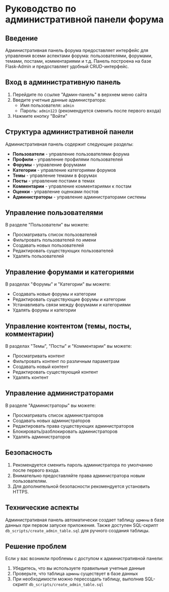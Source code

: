 # Руководство по административной панели форума

## Введение

Административная панель форума предоставляет интерфейс для управления всеми аспектами форума: пользователями, форумами, темами, постами, комментариями и т.д. Панель построена на базе Flask-Admin и предоставляет удобный CRUD-интерфейс.

## Вход в административную панель

1. Перейдите по ссылке "Админ-панель" в верхнем меню сайта
2. Введите учетные данные администратора:
   - Имя пользователя: `admin`
   - Пароль: `admin123` (рекомендуется сменить после первого входа)
3. Нажмите кнопку "Войти"

## Структура административной панели

Административная панель содержит следующие разделы:

- **Пользователи** - управление пользователями форума
- **Профили** - управление профилями пользователей
- **Форумы** - управление форумами
- **Категории** - управление категориями форумов
- **Темы** - управление темами в форумах
- **Посты** - управление постами в темах
- **Комментарии** - управление комментариями к постам
- **Оценки** - управление оценками постов
- **Администраторы** - управление администраторами системы

## Управление пользователями

В разделе "Пользователи" вы можете:
- Просматривать список пользователей
- Фильтровать пользователей по имени
- Создавать новых пользователей
- Редактировать существующих пользователей
- Удалять пользователей

## Управление форумами и категориями

В разделах "Форумы" и "Категории" вы можете:
- Создавать новые форумы и категории
- Редактировать существующие форумы и категории
- Устанавливать связи между форумами и категориями
- Удалять форумы и категории

## Управление контентом (темы, посты, комментарии)

В разделах "Темы", "Посты" и "Комментарии" вы можете:
- Просматривать контент
- Фильтровать контент по различным параметрам
- Создавать новый контент
- Редактировать существующий контент
- Удалять контент

## Управление администраторами

В разделе "Администраторы" вы можете:
- Просматривать список администраторов
- Создавать новых администраторов
- Редактировать права существующих администраторов
- Блокировать/разблокировать администраторов
- Удалять администраторов

## Безопасность

1. Рекомендуется сменить пароль администратора по умолчанию после первого входа.
2. Внимательно предоставляйте права администратора новым пользователям.
3. Для дополнительной безопасности рекомендуется установить HTTPS.

## Технические аспекты

Административная панель автоматически создает таблицу `админы` в базе данных при первом запуске приложения. Также доступен SQL-скрипт `db_scripts/create_admin_table.sql` для ручного создания таблицы.

## Решение проблем

Если у вас возникли проблемы с доступом к административной панели:

1. Убедитесь, что вы используете правильные учетные данные
2. Проверьте, что таблица `админы` существует в базе данных
3. При необходимости можно пересоздать таблицу, выполнив SQL-скрипт `db_scripts/create_admin_table.sql` 